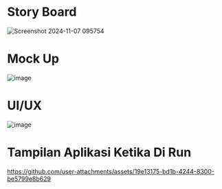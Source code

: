 # Story Board
![Screenshot 2024-11-07 095754](https://github.com/user-attachments/assets/5690c06a-a9bb-4d10-88fc-d32913727299)
# Mock Up
![image](https://github.com/user-attachments/assets/3fc87ca0-d2a2-4a8a-a718-dfafc7fdc1ea)
# UI/UX
![image](https://github.com/user-attachments/assets/6c0067d4-ada9-45b9-bf36-56a173fce120)

# Tampilan Aplikasi Ketika Di Run
https://github.com/user-attachments/assets/19e13175-bd1b-4244-8300-be5799e8b629


